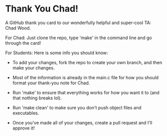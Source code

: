 # Thank You Chad!
A GitHub thank you card to our wonderfully helpful and super-cool TA: Chad Wood.

For Chad: Just clone the repo, type 'make' in the command line and go through the card!

For Students: Here is some info you should know:

- To add your changes, fork the repo to create your own branch, and then make your changes.

- Most of the information is already in the main.c file for how you should format your thank-you note for Chad.
- Run 'make' to ensure that everything works for how you want it to (and that nothing breaks lol).
- Run 'make clean' to make sure you don't push object files and executables.
       
- Once you've made all of your changes, create a pull request and I'll approve it!
